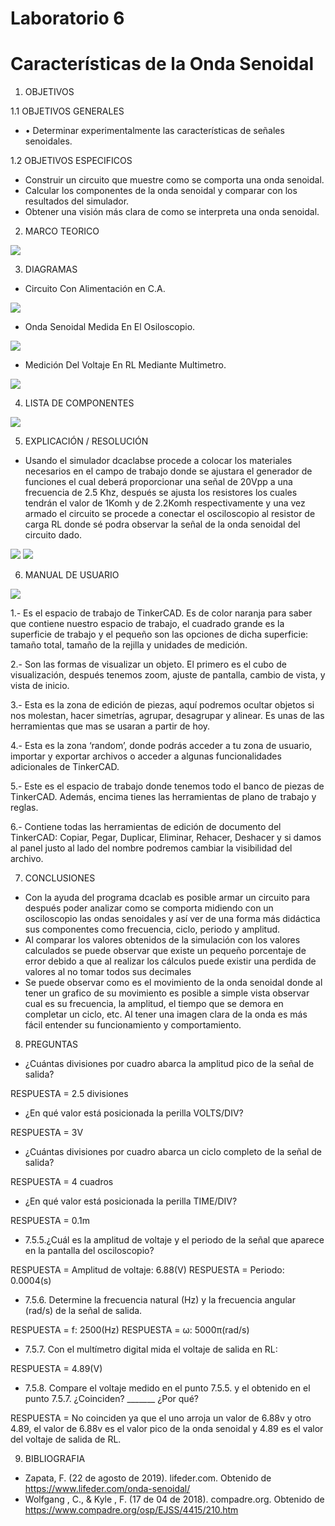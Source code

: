 # Laboratorio 6
# Características de la Onda Senoidal

1. OBJETIVOS

1.1 OBJETIVOS GENERALES

* •	Determinar experimentalmente las características de señales senoidales.

1.2 OBJETIVOS ESPECIFICOS

* Construir un circuito que muestre como se comporta una onda senoidal.
* Calcular los componentes de la onda senoidal y comparar con los resultados del simulador.
* Obtener una visión más clara de como se interpreta una onda senoidal.

2. MARCO TEORICO

![](https://github.com/JosueCamp2020/Laboratorio-6/blob/main/Imagenes/ONDA.jpeg)

3. DIAGRAMAS

* Circuito Con Alimentación en C.A.

![](https://github.com/JosueCamp2020/Laboratorio-6/blob/main/Imagenes/Circuito1.png)

* Onda Senoidal Medida En El Osiloscopio.

![](https://github.com/JosueCamp2020/Laboratorio-6/blob/main/Imagenes/Circuito2.png)

* Medición Del Voltaje En RL Mediante Multimetro.

![](https://github.com/JosueCamp2020/Laboratorio-6/blob/main/Imagenes/Circuito3.png)

4. LISTA DE COMPONENTES

![](https://github.com/JosueCamp2020/Laboratorio-6/blob/main/Imagenes/Componentes.png)

5. EXPLICACIÓN / RESOLUCIÓN

* Usando el simulador dcaclabse procede a colocar los materiales necesarios en el campo de trabajo donde se ajustara el generador de funciones el cual deberá proporcionar una señal de 20Vpp a una frecuencia de 2.5 Khz, después se ajusta los resistores los cuales tendrán el valor de 1Komh y de 2.2Komh respectivamente y una vez armado el circuito se procede a conectar el osciloscopio al resistor de carga RL donde sé podra observar la señal de la onda senoidal del circuito dado.

![](https://github.com/JosueCamp2020/Laboratorio-6/blob/main/Imagenes/Calculo1.png)
![](https://github.com/JosueCamp2020/Laboratorio-6/blob/main/Imagenes/Calculo2.png)

6. MANUAL DE USUARIO

![](https://github.com/JosueCamp2020/Laboratorio-5/blob/main/Imagenes/Manual.jpg)

1.- Es el espacio de trabajo de TinkerCAD. Es de color naranja para saber que contiene nuestro espacio de trabajo, el cuadrado grande es la superficie de trabajo y el pequeño son las opciones de dicha superficie: tamaño total, tamaño de la rejilla y unidades de medición.

2.- Son las formas de visualizar un objeto. El primero es el cubo de visualización, después tenemos zoom, ajuste de pantalla, cambio de vista, y vista de inicio.

3.- Esta es la zona de edición de piezas, aquí podremos ocultar objetos si nos molestan, hacer simetrías, agrupar, desagrupar y alinear. Es unas de las herramientas que mas se usaran a partir de hoy.

4.- Esta es la zona ‘random’, donde podrás acceder a tu zona de usuario, importar y exportar archivos o acceder a algunas funcionalidades adicionales de TinkerCAD.

5.- Este es el espacio de trabajo donde tenemos todo el banco de piezas de TinkerCAD. Además, encima tienes las herramientas de plano de trabajo y reglas.

6.- Contiene todas las herramientas de edición de documento del TinkerCAD: Copiar, Pegar, Duplicar, Eliminar, Rehacer, Deshacer y si damos al panel justo al lado del nombre podremos cambiar la visibilidad del archivo.

7. CONCLUSIONES

* Con la ayuda del programa dcaclab es posible armar un circuito para después poder analizar como se comporta midiendo con un osciloscopio las ondas senoidales y así ver de una forma más didáctica sus componentes como frecuencia, ciclo, periodo y amplitud. 
* Al comparar los valores obtenidos de la simulación con los valores calculados se puede observar que existe un pequeño porcentaje de error debido a que al realizar los cálculos puede existir una perdida de valores al no tomar todos sus decimales
* Se puede observar como es el movimiento de la onda senoidal donde al tener un grafico de su movimiento es posible a simple vista observar cual es su frecuencia, la amplitud, el tiempo que se demora en completar un ciclo, etc. Al tener una imagen clara de la onda es más fácil entender su funcionamiento y comportamiento.

8. PREGUNTAS

* ¿Cuántas divisiones por cuadro abarca la amplitud pico de la señal de salida?

RESPUESTA = 2.5 divisiones

* ¿En qué valor está posicionada la perilla VOLTS/DIV?

RESPUESTA = 3V

* ¿Cuántas divisiones por cuadro abarca un ciclo completo de la señal de salida?

RESPUESTA = 4 cuadros

* ¿En qué valor está posicionada la perilla TIME/DIV? 

RESPUESTA = 0.1m

* 7.5.5.¿Cuál es la amplitud de voltaje y el periodo de la señal que aparece en la pantalla del osciloscopio?

RESPUESTA = Amplitud de voltaje: 6.88(V)
RESPUESTA = Periodo: 0.0004(s)

* 7.5.6. Determine la frecuencia natural (Hz) y la frecuencia angular (rad/s) de la señal de salida.

RESPUESTA = f: 2500(Hz)
RESPUESTA = ω: 5000π(rad/s)

* 7.5.7. Con el multímetro digital mida el voltaje de salida en RL: 

RESPUESTA = 4.89(V)

* 7.5.8. Compare el voltaje medido en el punto 7.5.5. y el obtenido en el punto 7.5.7.
¿Coinciden? _______ ¿Por qué?

RESPUESTA = No coinciden ya que el uno arroja un valor de 6.88v y otro 4.89, el valor de 6.88v es el valor pico de la onda senoidal y 4.89 es el valor del voltaje de salida de RL.

9. BIBLIOGRAFIA

* Zapata, F. (22 de agosto de 2019). lifeder.com. Obtenido de https://www.lifeder.com/onda-senoidal/
* Wolfgang , C., & Kyle , F. (17 de 04 de 2018). compadre.org. Obtenido de https://www.compadre.org/osp/EJSS/4415/210.htm



